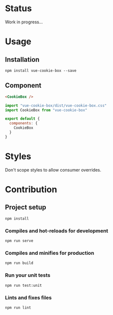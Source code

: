 # Status

Work in progress...

# Usage

## Installation
```
npm install vue-cookie-box --save
```

## Component
```html
<CookieBox />
```

```javascript
import "vue-cookie-box/dist/vue-cookie-box.css"
import CookieBox from "vue-cookie-box"

export default {
  components: {
    CookieBox
  }
}
```

# Styles
Don't scope styles to allow consumer overrides.

# Contribution

## Project setup
```
npm install
```

### Compiles and hot-reloads for development
```
npm run serve
```

### Compiles and minifies for production
```
npm run build
```

### Run your unit tests
```
npm run test:unit
```

### Lints and fixes files
```
npm run lint
```
